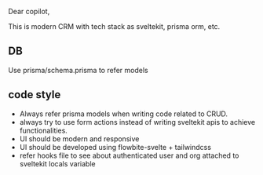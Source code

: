 Dear copilot,

This is modern CRM with tech stack as sveltekit, prisma orm, etc.

## DB
Use prisma/schema.prisma to refer models

## code style
* Always refer prisma models when writing code related to CRUD.
* always try to use form actions instead of writing sveltekit apis to achieve functionalities.
* UI should be modern and responsive
* UI should be developed using flowbite-svelte + tailwindcss
* refer hooks file to see about authenticated user and org attached to sveltekit locals variable